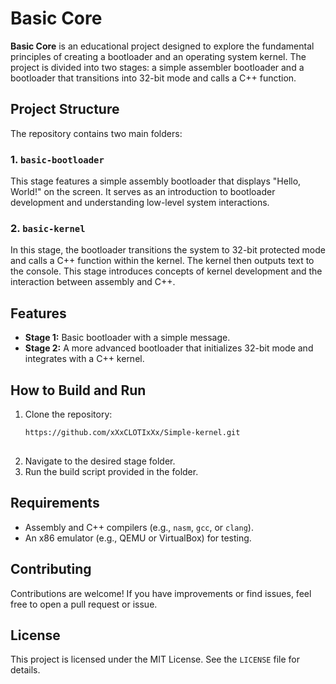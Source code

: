 <body>
    <h1>Basic Core</h1>
    <p><strong>Basic Core</strong> is an educational project designed to explore the fundamental principles of creating a bootloader and an operating system kernel. The project is divided into two stages: a simple assembler bootloader and a bootloader that transitions into 32-bit mode and calls a C++ function.</p>
    <h2>Project Structure</h2>
    <p>The repository contains two main folders:</p>
    <h3>1. <code>basic-bootloader</code></h3>
    <p>This stage features a simple assembly bootloader that displays "Hello, World!" on the screen. It serves as an introduction to bootloader development and understanding low-level system interactions.</p>
    <h3>2. <code>basic-kernel</code></h3>
    <p>In this stage, the bootloader transitions the system to 32-bit protected mode and calls a C++ function within the kernel. The kernel then outputs text to the console. This stage introduces concepts of kernel development and the interaction between assembly and C++.</p>
    <h2>Features</h2>
    <ul>
        <li><strong>Stage 1:</strong> Basic bootloader with a simple message.</li>
        <li><strong>Stage 2:</strong> A more advanced bootloader that initializes 32-bit mode and integrates with a C++ kernel.</li>
    </ul>
    <h2>How to Build and Run</h2>
    <ol>
        <li>Clone the repository:
            <pre><code>https://github.com/xXxCLOTIxXx/Simple-kernel.git</code>
    </pre>
        </li>
        <li>Navigate to the desired stage folder.</li>
        <li>Run the build script provided in the folder.</li>
    </ol>
    <h2>Requirements</h2>
    <ul>
        <li>Assembly and C++ compilers (e.g., <code>nasm</code>, <code>gcc</code>, or <code>clang</code>).</li>
        <li>An x86 emulator (e.g., QEMU or VirtualBox) for testing.</li>
    </ul>
    <h2>Contributing</h2>
    <p>Contributions are welcome! If you have improvements or find issues, feel free to open a pull request or issue.</p>
    <h2>License</h2>
    <p>This project is licensed under the MIT License. See the <code>LICENSE</code> file for details.</p>
</body>
